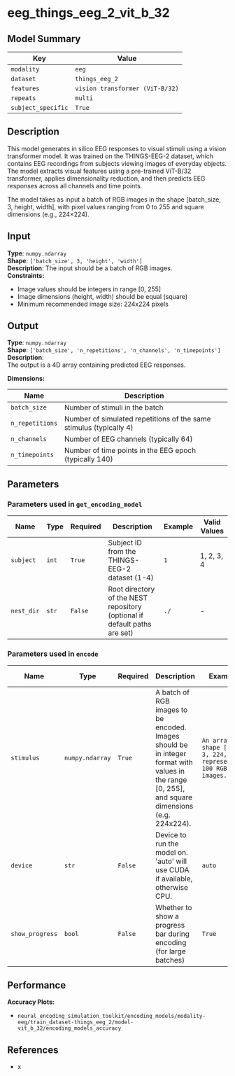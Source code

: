 # eeg_things_eeg_2_vit_b_32

## Model Summary

| Key | Value |
|-----|-------|
| `modality` | `eeg` |
| `dataset` | `things_eeg_2` |
| `features` | `vision transformer (ViT-B/32)` |
| `repeats` | `multi` |
| `subject_specific` | `True` |

## Description

This model generates in silico EEG responses to visual stimuli using a vision transformer model.
It was trained on the THINGS-EEG-2 dataset, which contains EEG recordings from subjects viewing
images of everyday objects. The model extracts visual features using a pre-trained ViT-B/32
transformer, applies dimensionality reduction, and then predicts EEG responses across all channels
and time points.

The model takes as input a batch of RGB images in the shape [batch_size, 3, height, width], with pixel values ranging from 0 to 255 and square dimensions (e.g., 224×224).

## Input

**Type**: `numpy.ndarray`  
**Shape**: `['batch_size', 3, 'height', 'width']`  
**Description**: The input should be a batch of RGB images.  
**Constraints:**
- Image values should be integers in range [0, 255]
- Image dimensions (height, width) should be equal (square)
- Minimum recommended image size: 224x224 pixels

## Output

**Type**: `numpy.ndarray`  
**Shape**: `['batch_size', 'n_repetitions', 'n_channels', 'n_timepoints']`  
**Description**:  
The output is a 4D array containing predicted EEG responses.  

**Dimensions:**

| Name | Description |
|------|-------------|
| `batch_size` | Number of stimuli in the batch |
| `n_repetitions` | Number of simulated repetitions of the same stimulus (typically 4) |
| `n_channels` | Number of EEG channels (typically 64) |
| `n_timepoints` | Number of time points in the EEG epoch (typically 140) |

## Parameters

### Parameters used in `get_encoding_model`

| Name | Type | Required | Description | Example | Valid Values |
|------|------|----------|-------------|---------|---------------|
| `subject` | `int` | `True` | Subject ID from the THINGS-EEG-2 dataset (1-4) | `1` | 1, 2, 3, 4 |
| `nest_dir` | `str` | `False` | Root directory of the NEST repository (optional if default paths are set) | `./` | - |

### Parameters used in `encode`

| Name | Type | Required | Description | Example | Valid Values |
|------|------|----------|-------------|---------|---------------|
| `stimulus` | `numpy.ndarray` | `True` | A batch of RGB images to be encoded. Images should be in integer format with values in the range [0, 255], and square dimensions (e.g. 224x224). | `An array of shape [100, 3, 224, 224] representing 100 RGB images.` | - |
| `device` | `str` | `False` | Device to run the model on. 'auto' will use CUDA if available, otherwise CPU. | `auto` | cpu, cuda, auto |
| `show_progress` | `bool` | `False` | Whether to show a progress bar during encoding (for large batches) | `True` | - |

## Performance

**Accuracy Plots:**
- `neural_encoding_simulation_toolkit/encoding_models/modality-eeg/train_dataset-things_eeg_2/model-vit_b_32/encoding_models_accuracy`

## References

- x

